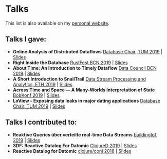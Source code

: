 # Talks

This list is also available on my [personal website](https://www.maltesandstede.com).

## Talks I gave:

- **Online Analysis of Distributed Dataflows** [Database Chair, TUM 2019](http://db.in.tum.de/research/db_ag/?lang=en) | [Slides](https://github.com/li1/talks/raw/master/st2.pdf)
- **Right Inside the Database** [RustFest BCN 2019](https://barcelona.rustfest.eu/sessions/right-inside-the-database) | [Slides](https://github.com/li1/talks/raw/master/rustfest.pdf)
- **About Time: An Introduction to Timely Dataflow** [Data Council BCN 2019](https://www.datacouncil.ai/talks/its-about-time-an-introduction-to-timely-dataflow) | [Slides](https://github.com/li1/talks/raw/master/about-time.pdf)
- **A Short Introduction to SnailTrail** [Data Stream Processing and Analytics, ETH 2019](https://www.systems.ethz.ch/courses/spring2019/dspa/) | [Slides](https://github.com/li1/talks/raw/master/snailtrail.pdf)
- **Across Time and Space — A Many-Worlds Interpretation of State** [BobKonf 2019](https://bobkonf.de/2019/goebel-sandstede.html) | [Slides](https://github.com/li1/talks/raw/master/bobkonf.pdf)
- **LoView - Exposing data leaks in major dating applications** [Database Chair, TUM 2019](https://db.in.tum.de/index.shtml?lang=en) | [Slides](https://github.com/li1/talks/raw/master/loview.pdf)

## Talks I contributed to:

- **Reaktive Queries über verteilte real-time Data Streams** [buildingIoT 2019](https://www.buildingiot.de/veranstaltung-7795-reaktive-queries-%E3%BCber-verteilte-real-time-data-streams.html) | [Slides](https://github.com/li1/talks/raw/master/biot.pdf)
- **3DF: Reactive Datalog For Datomic** [ClojureD 2019](https://clojured.de/archiv/schedule-2019/#nikolasGoebel) | [Slides](https://github.com/li1/talks/raw/master/clojured.pdf)
- **Reactive Datalog for Datomic** [clojure/conj 2018](http://2018.clojure-conj.org/nikolas-gobel) | [Slides](https://github.com/li1/talks/raw/master/conj.pdf)
